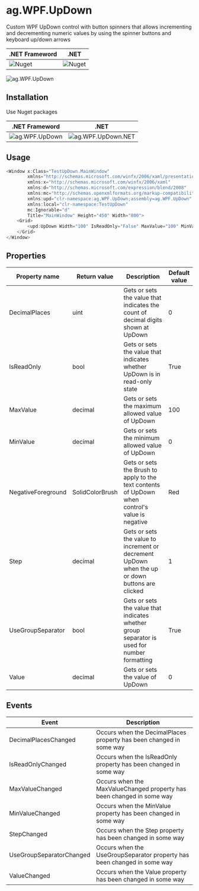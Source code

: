 # ag.WPF.UpDown

Custom WPF UpDown control with button spinners that allows incrementing and decrementing numeric values by using the spinner buttons and keyboard up/down arrows

.NET Frameword | .NET
|--|---
![Nuget](https://img.shields.io/nuget/v/ag.WPF.UpDown) | ![Nuget](https://img.shields.io/nuget/v/ag.WPF.UpDown.NET)

![ag.WPF.UpDown](https://am3pap005files.storage.live.com/y4mSekd7bc2AyP1hfqoMK_SB7kIS8jTXNBAigd2iigKv8MT5AK6cThVj1epV2nXNSMwX3xkD0MZHjxDkwe3TXiGs6yhknHIpEJNukzmvEB54cdWHKeejX8ZbYGt-t0tJCR7Md_Ktw6OQDo73H68g1Qlr1zwqUbtKAQHmShGnCnS2JBym4GzzzBc7NIQ5tu9TrLo?width=134&height=62&cropmode=none "ag.WPF.UpDown")

## Installation

Use Nuget packages

.NET Frameword | .NET
|--|---
![ag.WPF.UpDown](https://www.nuget.org/packages/ag.WPF.UpDown/) | ![ag.WPF.UpDown.NET](https://www.nuget.org/packages/ag.WPF.UpDown.NET/)

## Usage

```csharp
<Window x:Class="TestUpDown.MainWindow"
        xmlns="http://schemas.microsoft.com/winfx/2006/xaml/presentation"
        xmlns:x="http://schemas.microsoft.com/winfx/2006/xaml"
        xmlns:d="http://schemas.microsoft.com/expression/blend/2008"
        xmlns:mc="http://schemas.openxmlformats.org/markup-compatibility/2006"
        xmlns:upd="clr-namespace:ag.WPF.UpDown;assembly=ag.WPF.UpDown"
        xmlns:local="clr-namespace:TestUpDown"
        mc:Ignorable="d"
        Title="MainWindow" Height="450" Width="800">
    <Grid>
        <upd:UpDown Width="100" IsReadOnly="False" MaxValue="100" MinValue="-100" NegativeForeground="Red" Step="1" DecimalPlaces="0"/>
    </Grid>
</Window>
```

## Properties

Property name | Return value | Description | Default value
--- | --- | --- | ---
DecimalPlaces | uint | Gets or sets the value that indicates the count of decimal digits shown at UpDown | 0
IsReadOnly | bool | Gets or sets the value that indicates whether UpDown is in read-only state | True
MaxValue | decimal | Gets or sets the maximum allowed value of UpDown | 100
MinValue | decimal | Gets or sets the minimum allowed value of UpDown | 0
NegativeForeground | SolidColorBrush | Gets or sets the Brush to apply to the text contents of UpDown when control's value is negative | Red
Step | decimal | Gets or sets the value to increment or decrement UpDown when the up or down buttons are clicked | 1
UseGroupSeparator | bool | Gets or sets the value that indicates whether group separator is used for number formatting | True
Value | decimal | Gets or sets the value of UpDown | 0

## Events

Event | Description
--- | ---
DecimalPlacesChanged |  Occurs when the DecimalPlaces property has been changed in some way
IsReadOnlyChanged | Occurs when the IsReadOnly property has been changed in some way
MaxValueChanged | Occurs when the MaxValueChanged property has been changed in some way
MinValueChanged | Occurs when the MinValue property has been changed in some way
StepChanged | Occurs when the Step property has been changed in some way
UseGroupSeparatorChanged | Occurs when the UseGroupSeparator property has been changed in some way
ValueChanged | Occurs when the Value property has been changed in some way